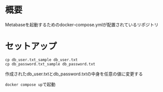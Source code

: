 # 概要
Metabaseを起動するためのdocker-compose.ymlが配置されているリポジトリ

# セットアップ
`cp db_user.txt_sample db_user.txt`  
`cp db_password.txt_sample db_password.txt`

作成されたdb_user.txtとdb_password.txtの中身を任意の値に変更する  

`docker compose up`で起動
